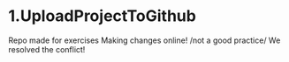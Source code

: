 # 1.UploadProjectToGithub
Repo made for exercises
Making changes online! /not a good practice/
We resolved the conflict!
